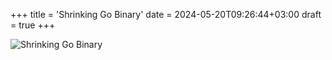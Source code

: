 +++
title = 'Shrinking Go Binary'
date = 2024-05-20T09:26:44+03:00
draft = true
+++

![Shrinking Go Binary](./image.webp)
